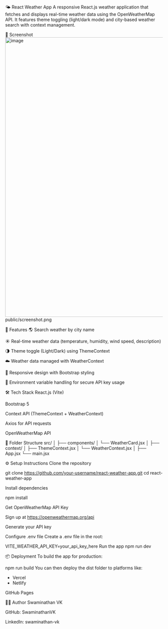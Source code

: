 
🌤️ React Weather App
A responsive React.js weather application that fetches and displays real-time weather data using the OpenWeatherMap API. It features theme toggling (light/dark mode) and city-based weather search with context management.

📸 Screenshot
<img width="1919" height="892" alt="image" src="https://github.com/user-attachments/assets/9b13ad1d-649f-4356-a0ad-272a59f55a0b" />
public/screenshot.png

🚀 Features
🌎 Search weather by city name

☀️ Real-time weather data (temperature, humidity, wind speed, description)

🌗 Theme toggle (Light/Dark) using ThemeContext

☁️ Weather data managed with WeatherContext

🎯 Responsive design with Bootstrap styling

🔐 Environment variable handling for secure API key usage

🛠️ Tech Stack
React.js (Vite)

Bootstrap 5

Context API (ThemeContext + WeatherContext)

Axios for API requests

OpenWeatherMap API

📂 Folder Structure
src/
│
├── components/
│   └── WeatherCard.jsx
│
├── context/
│   ├── ThemeContext.jsx
│   └── WeatherContext.jsx
│
├── App.jsx
└── main.jsx

⚙️ Setup Instructions
Clone the repository

git clone https://github.com/your-username/react-weather-app.git
cd react-weather-app

Install dependencies

npm install

Get OpenWeatherMap API Key

Sign up at https://openweathermap.org/api

Generate your API key

Configure .env file
Create a .env file in the root:

VITE_WEATHER_API_KEY=your_api_key_here
Run the app
npm run dev

📦 Deployment
To build the app for production:

npm run build
You can then deploy the dist folder to platforms like:

 - Vercel
 - Netlify

GitHub Pages

👨‍💻 Author
Swaminathan VK

GitHub: SwaminathanVK

LinkedIn: swaminathan-vk
